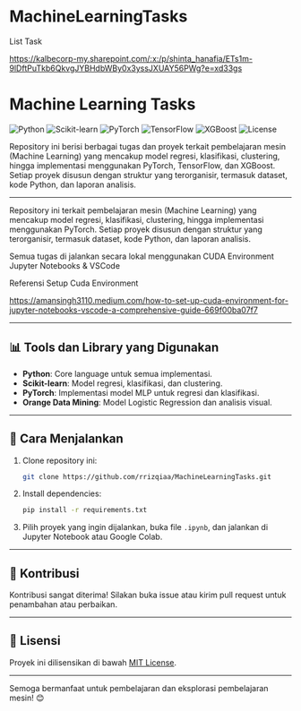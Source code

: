 # MachineLearningTasks

List Task 

https://kalbecorp-my.sharepoint.com/:x:/p/shinta_hanafia/ETs1m-9lDftPuTkb6QkvgJYBHdbWBy0x3yssJXUAY56PWg?e=xd33gs


# Machine Learning Tasks

![Python](https://img.shields.io/badge/Python-3.10.6-blue)
![Scikit-learn](https://img.shields.io/badge/Scikit--learn-1.5.2-orange)
![PyTorch](https://img.shields.io/badge/PyTorch-2.5.1-red)
![TensorFlow](https://img.shields.io/badge/TensorFlow-2.12.0-lightblue)
![XGBoost](https://img.shields.io/badge/XGBoost-2.1.3-green)
![License](https://img.shields.io/github/license/rrizqiaa/MachineLearningTasks)

Repository ini berisi berbagai tugas dan proyek terkait pembelajaran mesin (Machine Learning) yang mencakup model regresi, klasifikasi, clustering, hingga implementasi menggunakan PyTorch, TensorFlow, dan XGBoost. Setiap proyek disusun dengan struktur yang terorganisir, termasuk dataset, kode Python, dan laporan analisis.

---

Repository ini terkait pembelajaran mesin (Machine Learning) yang mencakup model regresi, klasifikasi, clustering, hingga implementasi menggunakan PyTorch. Setiap proyek disusun dengan struktur yang terorganisir, termasuk dataset, kode Python, dan laporan analisis.

Semua tugas di jalankan secara lokal menggunakan CUDA Environment Jupyter Notebooks & VSCode

Referensi Setup Cuda Environment

https://amansingh3110.medium.com/how-to-set-up-cuda-environment-for-jupyter-notebooks-vscode-a-comprehensive-guide-669f00ba07f7

---

## 📊 Tools dan Library yang Digunakan
- **Python**: Core language untuk semua implementasi.
- **Scikit-learn**: Model regresi, klasifikasi, dan clustering.
- **PyTorch**: Implementasi model MLP untuk regresi dan klasifikasi.
- **Orange Data Mining**: Model Logistic Regression dan analisis visual.

---

## 🚀 Cara Menjalankan
1. Clone repository ini:
   ```bash
   git clone https://github.com/rrizqiaa/MachineLearningTasks.git
   ```
2. Install dependencies:
   ```bash
   pip install -r requirements.txt
   ```
3. Pilih proyek yang ingin dijalankan, buka file `.ipynb`, dan jalankan di Jupyter Notebook atau Google Colab.

---

## 📝 Kontribusi
Kontribusi sangat diterima! Silakan buka issue atau kirim pull request untuk penambahan atau perbaikan.

---

## 📄 Lisensi
Proyek ini dilisensikan di bawah [MIT License](LICENSE).

---

Semoga bermanfaat untuk pembelajaran dan eksplorasi pembelajaran mesin! 😊




